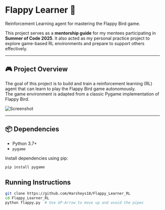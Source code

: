 # Flappy Learner 🐤

Reinforcement Learning agent for mastering the Flappy Bird game.

This project serves as a **mentorship guide** for my mentees participating in **Summer of Code 2025**. It also acted as my personal practice project to explore game-based RL environments and prepare to support others effectively.

---

## 🎮 Project Overview

The goal of this project is to build and train a reinforcement learning (RL) agent that can learn to play the Flappy Bird game autonomously.  
The game environment is adapted from a classic Pygame implementation of Flappy Bird.

![Screenshot](https://github.com/LeonMarqs/Flappy-bird-python/blob/master/Screenshot_1.png)

---

## 📦 Dependencies

- Python 3.7+
- `pygame`

Install dependencies using pip:
```bash
pip install pygame
```

## Running Instructions
```bash
git clone https://github.com/Harsheys18/Flappy_Learner_RL
cd Flappy_Learner_RL
python flappy.py  # Use UP-Arrow to move up and avoid the pipes
```